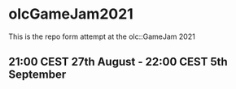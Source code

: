 # olcGameJam2021
This is the repo form attempt at the olc::GameJam 2021

## 21:00 CEST 27th August - 22:00 CEST 5th September
